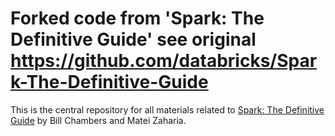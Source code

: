 # Forked code from 'Spark: The Definitive Guide' see original https://github.com/databricks/Spark-The-Definitive-Guide

This is the central repository for all materials related to [Spark: The Definitive Guide](http://shop.oreilly.com/product/0636920034957.do) by Bill Chambers and Matei Zaharia. 
